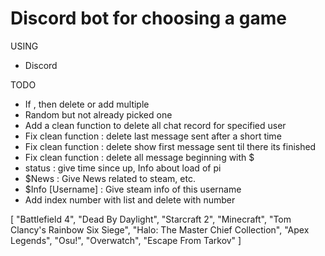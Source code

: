 # Discord bot for choosing a game

USING
- Discord

TODO
- If , then delete or add multiple
- Random but not already picked one
- Add a clean function to delete all chat record for specified user
- Fix clean function : delete last message sent after a short time
- Fix clean function : delete show first message sent til there its finished
- Fix clean function : delete all message beginning with $
- status : give time since up, Info about load of pi
- $News : Give News related to steam, etc.
- $Info [Username] : Give steam info of this username
- Add index number with list and delete with number


[
    "Battlefield 4",
    "Dead By Daylight",
    "Starcraft 2",
    "Minecraft",
    "Tom Clancy's Rainbow Six Siege",
    "Halo: The Master Chief Collection",
    "Apex Legends",
    "Osu!",
    "Overwatch",
    "Escape From Tarkov"
]

